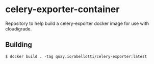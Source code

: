 # celery-exporter-container
Repository to help build a celery-exporter docker image for use with cloudigrade.

## Building

```
$ docker build . -tag quay.io/abellotti/celery-exporter:latest
```
